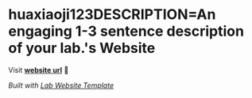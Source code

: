 
# huaxiaoji123DESCRIPTION=An engaging 1-3 sentence description of your lab.'s Website

Visit **[website url](#)** 🚀

_Built with [Lab Website Template](https://greene-lab.gitbook.io/lab-website-template-docs)_

